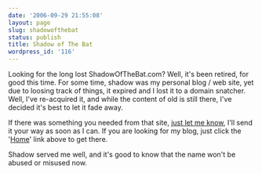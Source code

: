 ```yaml
---
date: '2006-09-29 21:55:08'
layout: page
slug: shadowofthebat
status: publish
title: Shadow of The Bat
wordpress_id: '116'
---
```


Looking for the long lost ShadowOfTheBat.com? Well, it's been retired, for good this time. For some time, shadow was my personal blog / web site, yet due to loosing track of things, it expired and I lost it to a domain snatcher. Well, I've re-acquired it, and while the content of old is still there, I've decided it's best to let it fade away.

If there was something you needed from that site, [just let me know](http://adamcaudill.com/contact/), I'll send it your way as soon as I can. If you are looking for my blog, just click the '[Home](http://adamcaudill.com/)' link above to get there.

Shadow served me well, and it's good to know that the name won't be abused or misused now.

